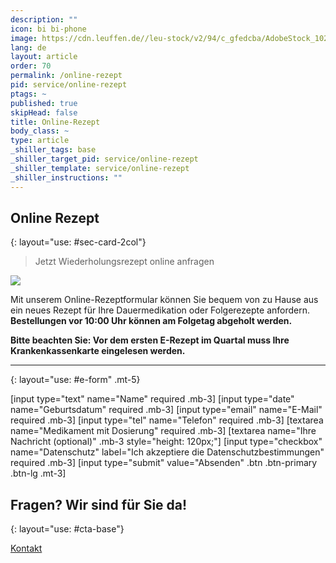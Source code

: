 ```yaml
---
description: ""
icon: bi bi-phone
image: https://cdn.leuffen.de//leu-stock/v2/94/c_gfedcba/AdobeStock_102663778.webp
lang: de
layout: article
order: 70
permalink: /online-rezept
pid: service/online-rezept
ptags: ~
published: true
skipHead: false
title: Online-Rezept
body_class: ~
type: article
_shiller_tags: base
_shiller_target_pid: service/online-rezept
_shiller_template: service/online-rezept
_shiller_instructions: ""
---
```

## Online Rezept
{: layout="use: #sec-card-2col"}

> Jetzt Wiederholungsrezept online anfragen


![](https://cdn.leuffen.de//leu-stock/v2/96/c_gfedcba/AdobeStock_249986710.webp)


Mit unserem Online-Rezeptformular können Sie bequem von zu Hause aus ein neues Rezept für Ihre Dauermedikation oder Folgerezepte anfordern.
**Bestellungen vor 10:00 Uhr können am Folgetag abgeholt werden.**

**Bitte beachten Sie: Vor dem ersten E-Rezept im Quartal muss Ihre Krankenkassenkarte eingelesen werden.**



---
{: layout="use: #e-form" .mt-5}

[input type="text"  name="Name" required .mb-3]
[input type="date" name="Geburtsdatum" required .mb-3]
[input type="email" name="E-Mail" required .mb-3]
[input type="tel" name="Telefon" required .mb-3]
[textarea name="Medikament mit Dosierung" required .mb-3]
[textarea name="Ihre Nachricht (optional)" .mb-3 style="height: 120px;"]
[input type="checkbox" name="Datenschutz" label="Ich akzeptiere die Datenschutzbestimmungen" required .mb-3]
[input type="submit" value="Absenden" .btn .btn-primary .btn-lg .mt-3]


## Fragen? Wir sind für Sie da!
{: layout="use: #cta-base"}

[Kontakt](/kontakt)
